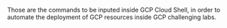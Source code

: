 Those are the commands to be inputed inside GCP Cloud Shell, in order to automate the deployment of GCP resources inside GCP challenging labs.
